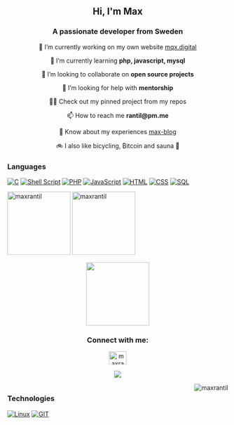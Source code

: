 <h2 align="center">Hi, I'm Max</h2>
<h3 align="center">A passionate developer from Sweden</h3>

 <p align="center">🔭 I’m currently working on my own website <a href="https://mqx.digital">mqx.digital</a> </p>

 <p align="center">🌱 I’m currently learning <b>php, javascript, mysql</b> </p>

 <p align="center">👯 I’m looking to collaborate on <b>open source projects</b> </p>

 <p align="center">🤝 I’m looking for help with <b>mentorship</b> </p>

 <p align="center">👨‍💻 Check out my pinned project from my repos </p>

 <p align="center">📫 How to reach me <b>rantil@pm.me</b> </p>

 <p align="center">📄 Know about my experiences <a href="https://max-blog.ghost.io/">max-blog</a> </p>

 <p align="center">🚲 I also like bicycling, ₿itcoin and sauna 🧖 </p>

<div align='left'>

 ### Languages

 <a href=""> ![C](https://img.shields.io/badge/-C-000?&logo=C)</a>
 <a href=""> ![Shell Script](https://img.shields.io/badge/shell_script-%23121011.svg?style=for-the-badge&logo=gnu-bash&logoColor=white)</a>
 <a href=""> ![PHP](https://img.shields.io/badge/-PHP-000?&logo=PHP)</a>
 <a href=""> ![JavaScript](https://img.shields.io/badge/-JavaScript-000?&logo=JavaScript)</a>
 <a href=""> ![HTML](https://img.shields.io/badge/-HTML-000?&logo=HTML)</a>
 <a href=""> ![CSS](https://img.shields.io/badge/-CSS-000?&logo=CSS)</a>
 <a href=""> ![SQL](https://img.shields.io/badge/-SQL-000?&logo=MySQL)</a>

</div>

<p float="center">
 <img src="https://github-readme-stats.vercel.app/api/top-langs?username=maxrantil&show_icons=true&theme=gruvbox&locale=en&layout=compact" alt="maxrantil" style="height: 15vw; min-width: 140px;"/>
 <img src="https://github-readme-stats.vercel.app/api?username=maxrantil&show_icons=true&theme=gruvbox&locale=en" alt="maxrantil" style="height: 15vw; min-width: 140px;"/>  
</p>
<p align="center">
 <img src="https://gidigi.com/cdn/love.gif" style="height: 15vw; min-width: 140px;">
</p>

<h3 align="center">Connect with me:</h3>
<p align="center">
<a href="https://linkedin.com/in/maxrantil" target="blank"><img align="center" src="https://raw.githubusercontent.com/rahuldkjain/github-profile-readme-generator/master/src/images/icons/Social/linked-in-alt.svg" alt="maxrantil" height="30" width="40" /></a>
</p>

<p align="center"><img src="https://readme-typing-svg.herokuapp.com/?lines=Student%20of%20school%2042%20-%20Hive%20Helsinki;Always%20learning&font=Fira%20Code&center=true&width=700&height=45&color=3382FF&vCenter=true&size=22"></p>

 <div style="float: left">
 
 ### Technologies

 <a href=""> ![Linux](https://img.shields.io/badge/-Linux-000?&logo=Linux)</a>
 <a href=""> ![GIT](https://img.shields.io/badge/-GIT-000?&logo=GIT)</a>

 </div>
 
 <div style="float: right"><a><img src="https://komarev.com/ghpvc/?username=maxrantil&label=views&color=0e75b6&style=flat" alt="maxrantil" /></a>
 
 </div>
 


